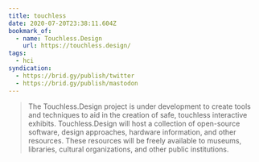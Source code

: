 ```yaml
---
title: touchless
date: 2020-07-20T23:38:11.604Z
bookmark_of:
  - name: Touchless.Design
    url: https://touchless.design/
tags:
  - hci
syndication:
  - https://brid.gy/publish/twitter
  - https://brid.gy/publish/mastodon
---
```

> The Touchless.Design project is under development to create tools and techniques to aid in the creation of safe, touchless interactive exhibits. Touchless.Design will host a collection of open-source software, design approaches, hardware information, and other resources. These resources will be freely available to museums, libraries, cultural organizations, and other public institutions.